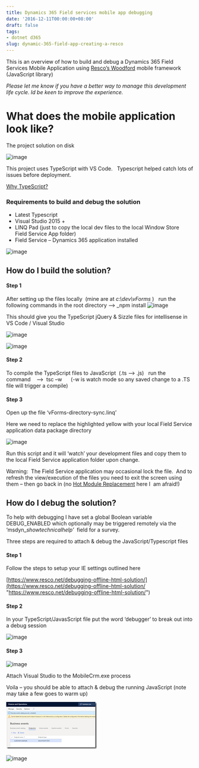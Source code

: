 ```yaml
---
title: Dynamics 365 Field services mobile app debugging
date: '2016-12-11T00:00:00+08:00'
draft: false
tags:
- dotnet d365
slug: dynamic-365-field-app-creating-a-resco
---
```


This is an overview of how to build and debug a Dynamics 365 Field Services Mobile Application using [Resco’s Woodford](https://www.resco.net/woodford-overview/) mobile framework (JavaScript library)

_Please let me know if you have a better way to manage this development life cycle. Id be keen to improve the experience._

# What does the mobile application look like?

The project solution on disk

![image](https://user-images.githubusercontent.com/662868/120943838-fa4d6d00-c763-11eb-9aeb-7607ff5b6027.png)


This project uses TypeScript with VS Code.   Typescript helped catch lots of issues before deployment.

[Why TypeScript?](https://basarat.gitbooks.io/typescript/docs/why-typescript.html)

### Requirements to build and debug the solution

- Latest Typescript
- Visual Studio 2015 +
- LINQ Pad (just to copy the local dev files to the local Window Store  Field Service App folder)
- Field Service – Dynamics 365 application installed

![image](https://user-images.githubusercontent.com/662868/120943863-19e49580-c764-11eb-80dd-d9523b295579.png)

## How do I build the solution?

#### Step 1

After setting up the files locally  (mine are at _c:\\dev\\vForms_ )   run the following commands in the root directory –> _npm install 
![image](https://user-images.githubusercontent.com/662868/120943879-2d8ffc00-c764-11eb-83aa-0e08f6c74b12.png)
 

This should give you the TypeScript jQuery & Sizzle files for intellisense in VS Code / Visual Studio



![image](https://user-images.githubusercontent.com/662868/120943898-3f719f00-c764-11eb-954d-20d0a393fe71.png)

![image](https://user-images.githubusercontent.com/662868/120943908-4e585180-c764-11eb-9ad4-a119fc03e766.png)


#### Step 2

To compile the TypeScript files to JavaScript  (.ts –> .js)   run the command    -->  tsc –w      (-w is watch mode so any saved change to a .TS file will trigger a compile)

#### Step 3

Open up the file ‘vForms-directory-sync.linq’

Here we need to replace the highlighted yellow with your local Field Service application data package directory


![image](https://user-images.githubusercontent.com/662868/120943924-662fd580-c764-11eb-9908-f5d22f31eb58.png)




Run this script and it will ‘watch’ your development files and copy them to the local Field Service application folder upon change.

Warning:  The Field Service application may occasional lock the file.  And to refresh the view/execution of the files you need to exit the screen using them – then go back in (no [Hot Module Replacement](https://webpack.js.org/concepts/hot-module-replacement/) here I  am afraid!)

## How do I debug the solution?

To help with debugging I have set a global Boolean variable DEBUG\_ENABLED which optionally may be triggered remotely via the  ‘msdyn\__showtechnicalhelp’_  field for a survey.

Three steps are required to attach & debug the JavaScript/Typescript files

#### Step 1

Follow the steps to setup your IE settings outlined here

[https://www.resco.net/debugging-offline-html-solution/](https://www.resco.net/debugging-offline-html-solution/ "https://www.resco.net/debugging-offline-html-solution/")

#### Step 2

In your TypeScript/JavasScript file put the word ‘debugger’ to break out into a debug session

![image](https://user-images.githubusercontent.com/662868/120943991-cd4d8a00-c764-11eb-8027-0f5896fb2c0f.png)


#### Step 3


![image](https://user-images.githubusercontent.com/662868/120944001-d9d1e280-c764-11eb-8683-837c6a40f51b.png)

Attach Visual Studio to the MobileCrm.exe process

Voila – you should be able to attach & debug the running JavaScript (note may take a few goes to warm up)

[![image](https://raw.githubusercontent.com/chrismckelt/chrismckelt.github.io/master/_posts/posts/images//image_thumb-8.png "image")](/https://raw.githubusercontent.com/chrismckelt/chrismckelt.github.io/master/_posts/posts/images//2018/12/image-8.png)

![image](https://user-images.githubusercontent.com/662868/120944010-e6563b00-c764-11eb-8caa-190c6abea7f5.png)
